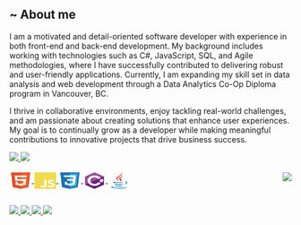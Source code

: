 <h2>
  ~ About me
</h2> 

<p>
   I am a motivated and detail-oriented software developer with experience in both front-end and back-end development. My background includes working with technologies such as C#, JavaScript, SQL, and Agile methodologies, where I have successfully contributed to delivering robust and user-friendly applications. Currently, I am expanding my skill set in data analysis and web development through a Data Analytics Co-Op Diploma program in Vancouver, BC.

I thrive in collaborative environments, enjoy tackling real-world challenges, and am passionate about creating solutions that enhance user experiences. My goal is to continually grow as a developer while making meaningful contributions to innovative projects that drive business success.
</p>

<div>
  <a href="https://github.com/felipeThiga">
  <img height="150em" src="https://github-readme-stats.vercel.app/api?username=felipeThiga&show_icons=true&theme=dracula&title_color=0AFEFF&include_all_commits=true&count_private=true"/>
    
  <img height="150em" src="https://github-readme-stats.vercel.app/api/top-langs/?username=felipeThiga&layout=compact&langs_count=7&theme=dracula&title_color=0AFEFF"/>
</div>  
 <div style="display: inline_block"><br>
  <img align="center" alt="HTML" height="30" width="40" src="https://raw.githubusercontent.com/devicons/devicon/master/icons/html5/html5-original.svg">
  <img align="center" alt="Js" height="30" width="40" src="https://raw.githubusercontent.com/devicons/devicon/master/icons/javascript/javascript-plain.svg">
  <img align="center" alt="CSS" height="30" width="40" src="https://raw.githubusercontent.com/devicons/devicon/master/icons/css3/css3-original.svg">
  <img align="center" alt="Csharp" height="30" width="40" src="https://raw.githubusercontent.com/devicons/devicon/master/icons/csharp/csharp-original.svg">
  <img align="center" alt="Java" height="30" width="40" src="https://raw.githubusercontent.com/devicons/devicon/master/icons/java/java-original.svg">

  <img align="right" src="https://media.discordapp.net/attachments/875107364389400656/875122222325465138/79w.gif" height="140em" >
</div>
  
 ##

<div>
  <a href="mailto:felipetsibana.h@gmail.com" target="_blank">
    <img src="https://img.shields.io/badge/Gmail-D14836?style=for-the-badge&logo=gmail&logoColor=white" target="_blank">
  </a>  
  <a href="https://br.linkedin.com/in/felipe-higa-05283915b/" target="_blank">
    <img src="https://img.shields.io/badge/LinkedIn-0077B5?style=for-the-badge&logo=linkedin&logoColor=white" target="_blank">
  </a>
  <a href="https://www.instagram.com/felipe_higa_/" target="_blank">
    <img src="https://img.shields.io/badge/-Instagram-%23E4405F?style=for-the-badge&logo=instagram&logoColor=white" target="_blank">
  </a>
  <a href="https://open.spotify.com/user/felipe.higa" target="_blank">
    <img src="https://img.shields.io/badge/Spotify-1ED760?&style=for-the-badge&logo=spotify&logoColor=white" target="_blank">
  </a>
</div>

  
